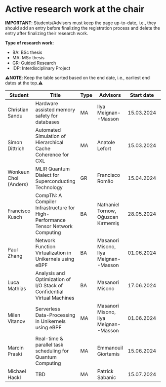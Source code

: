 # Active research work at the chair


**IMPORTANT**: Students/Advisors must keep the page up-to-date, i.e., they should add an entry before finalizing the registration process and delete the entry after finalizing their research work.

**Type of research work:**
  - BA: BSc thesis
  - MA: MSc thesis
  - GR: Guided Research
  - IDP: Interdisciplinary Project

⚠️**NOTE**: Keep the table sorted based on the end date, i.e., earliest end dates at the top.⚠️

| Student               | Title                                                                               | Type | Advisors                                 | Start date | End date   |
|-----------------------|-------------------------------------------------------------------------------------|------|------------------------------------------|------------|------------|
| Christian Sandu       | Hardware assisted memory safety for databases                                       | MA   | Ilya Meignan--Masson                     | 15.03.2024 | 15.09.2024 |
| Simon Dittrich        | Automated Simulation of Hierarchical Cache Coherence for CXL                        | MA   | Anatole Lefort                           | 15.03.2024 | 15.09.2024 |
| Wonkeun Choi (Anders) | MLIR Quantum Dialect for Superconducting Technology                                 | GR   | Francisco Romão                          | 15.04.2024 | 15.09.2024 |
| Francisco Kusch       | CompTN: A Compiler Infrastructure for High-Performance Tensor Network Computing     | BA   | Nathaniel Tornow, Oğuzcan Kırmemiş       | 28.05.2024 | 28.09.2024 |
| Paul Zhang            | Network Function Virtualization in Unikernels using eBPF                            | BA   | Masanori Misono, Ilya Meignan--Masson    | 01.06.2024 | 01.10.2024 |
| Luca Mathias          | Analysis and Optimization of I/O Stack of Confidential Virtual Machines             | BA   | Masanori Misono                          | 17.06.2024 | 17.10.2024 |
| Milen Vitanov         | Serverless Data-Processing in Unikernels using eBPF                                 | MA   | Masanori Misono, Ilya Meignan--Masson    | 01.06.2024 | 01.12.2024 |
| Marcin Praski         | Real-time & parallel task scheduling for Quantum Computing                          | MA   | Emmanouil Giortamis                      | 15.06.2024 | 15.12.2024 |
| Michael Hackl         | TBD                                                                                 | MA   | Patrick Sabanic                          | 15.07.2024 | 01.01.2025 |

